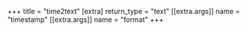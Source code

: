 +++
title = "time2text"
[extra]
return_type = "text"
[[extra.args]]
name = "timestamp"
[[extra.args]]
name = "format"
+++